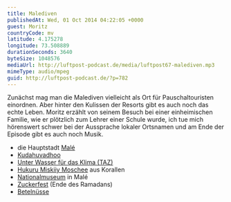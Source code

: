```yaml
---
title: Malediven
publishedAt: Wed, 01 Oct 2014 04:22:05 +0000
guest: Moritz
countryCode: mv
latitude: 4.175278
longitude: 73.508889
durationSeconds: 3640
byteSize: 1048576
mediaUrl: http://luftpost-podcast.de/media/luftpost67-malediven.mp3
mimeType: audio/mpeg
guid: http://luftpost-podcast.de/?p=782
---
```


Zunächst mag man die Malediven vielleicht als Ort für Pauschaltouristen einordnen. Aber hinter den Kulissen der Resorts gibt es auch noch das echte Leben. Moritz erzählt von seinem Besuch bei einer einheimischen Familie, wie er plötzlich zum Lehrer einer Schule wurde, ich tue mich hörenswert schwer bei der Aussprache lokaler Ortsnamen und am Ende der Episode gibt es auch noch Musik. 
* die Hauptstadt [Malé](http://de.wikipedia.org/wiki/Malé)
* [Kudahuvadhoo](http://de.wikipedia.org/wiki/Kudahuvadhoo)
* [Unter Wasser für das Klima (TAZ)](http://www.taz.de/!42512/)
* [Hukuru Miskiiy Moschee](http://www.tourias.de/reisefuehrer/sehenswuerdigkeit/malediven/hukuru%5Fmiskiiy%5Fmoschee/index.html) aus Korallen
* [Nationalmuseum](http://en.wikipedia.org/wiki/National%5FMuseum%5F%28Maldives%29) in Malé
* [Zuckerfest](http://de.wikipedia.org/wiki/Fest%5Fdes%5FFastenbrechens) (Ende des Ramadans)
* [Betelnüsse](http://de.wikipedia.org/wiki/Betelnusspalme)
